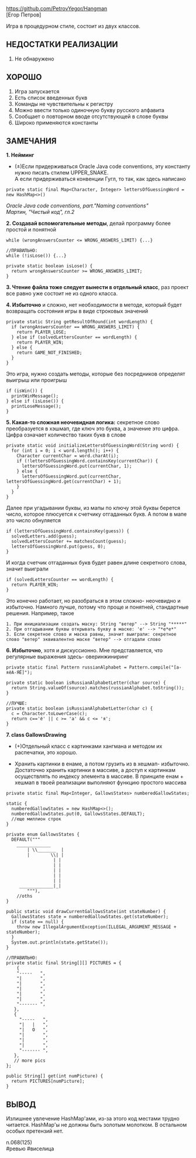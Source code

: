 https://github.com/PetrovYegor/Hangman  
[Егор Петров]

Игра в процедурном стиле, состоит из двух классов.

## НЕДОСТАТКИ РЕАЛИЗАЦИИ

1. Не обнаружено

## ХОРОШО

1. Игра запускается
2. Есть список введенных букв
3. Команды не чувствительны к регистру
4. Можно ввести только одиночную букву русского алфавита
5. Сообщает о повторном вводе отсутствующей в слове буквы
6. Широко применяются константы

## ЗАМЕЧАНИЯ

**1. Нейминг**

- (±)Если придерживаться Oracle Java code conventions, эту константу нужно писать стилем UPPER_SNAKE.  
А если придерживаться конвенции Гугл, то так, как здесь написано
```
private static final Map<Character, Integer> lettersOfGuessingWord = new HashMap<>()
```

*Oracle Java code conventions, part."Naming conventions"*  
*Мартин, "Чистый код", гл.2*  

**2. Создавай вспомогательные методы**, делай программу более простой и понятной
```
while (wrongAnswersCounter <= WRONG_ANSWERS_LIMIT) {...}

//ПРАВИЛЬНО:
while (!isLose()) {...}

private static boolean isLose() {
  return wrongAnswersCounter >= WRONG_ANSWERS_LIMIT;
}
```

**3. Чтение файла тоже следует вынести в отдельный класс**, раз проект все равно уже состоит не из одного класса.

**4. Избыточно** и сложно, нет необходимости в методе, который будет возвращать состояния игры в виде строковых значений
```
private static String getResultOfRound(int wordLength) {
  if (wrongAnswersCounter == WRONG_ANSWERS_LIMIT) {
    return PLAYER_LOSE;
  } else if (solvedLettersCounter == wordLength) {
    return PLAYER_WIN;
  } else {
    return GAME_NOT_FINISHED;
  }
}
```

Это игра, нужно создать методы, которые без посредников определят выигрыш или проигрыш
```
if (isWin()) {
  printWinMessage();  
} else if (isLose()) {
  printLoseMessage(); 
}
```

**5. Какая-то сложная неочевидная логика:** секретное слово преобразуется в хэшмап, где ключ это буква, а значение это цифра. Цифра означает количество таких букв в слове
```
private static void initializeLettersOfGuessingWord(String word) {
  for (int i = 0; i < word.length(); i++) {
    Character currentChar = word.charAt(i);
    if (!lettersOfGuessingWord.containsKey(currentChar)) {
      lettersOfGuessingWord.put(currentChar, 1);
    } else {
      lettersOfGuessingWord.put(currentChar, lettersOfGuessingWord.get(currentChar) + 1);
    }
  }
}
```

Далее при угадывании буквы, из мапы по ключу этой буквы берется число, которое плюсуется к счетчику отгаданных букв. А потом в мапе это число обнуляется
```
if (lettersOfGuessingWord.containsKey(guess)) {
  solvedLetters.add(guess);
  solvedLettersCounter += matchesCount(guess);
  lettersOfGuessingWord.put(guess, 0);
}
```

И когда счетчик отгаданных букв будет равен длине секретного слова, значит выиграли
```
if (solvedLettersCounter == wordLength) {
  return PLAYER_WIN;
}
```

Это конечно работает, но разобраться в этом сложно- неочевидно и избыточно.
Намного лучше, потому что проще и понятней, стандартные решения. Например, такое
```
1. При инициализации создать маску: String "ветер" --> String "*****"
2. При отгадывании буквы открывать букву в маске: 'е' --> "*е*е*"
3. Если секретное слово и маска равны, значит выиграли: секретное слово "ветер" эквивалентно маске "ветер" --> отгадали слово
```

**6. Избыточно**, хотя и дискуссионно. Мне представляется, что регулярные выражения здесь- оверинжиниринг
```
private static final Pattern russianAlphabet = Pattern.compile("[а-яёА-ЯЁ]");

private static boolean isRussianAlphabetLetter(char source) {
  return String.valueOf(source).matches(russianAlphabet.toString());
}

//ЛУЧШЕ:
private static boolean isRussianAlphabetLetter(char c) {
  c = Character.toLowerCase(c);
  return c=='ё' || c >= 'а' && c <= 'я';
}
```

**7. class GallowsDrawing**

+ (+)Отдельный класс с картинками хангмана и методом их распечатки, это хорошо.

- Хранить картинки в енаме, а потом грузить из в хешмап- избыточно. Достаточно хранить картинки в массиве, а доступ к картинкам осуществлять по индексу элемента в массиве. 
В принципе енам + хешмап в твоей реализации выполняют функцию простого массива
```
private static final Map<Integer, GallowsStates> numberedGallowStates;

static {
  numberedGallowStates = new HashMap<>();
  numberedGallowStates.put(0, GallowsStates.DEFAULT);
  //еще миллион строк
}

private enum GallowsStates {
  DEFAULT("""
    _____________
        | \\_______  |
        |        \\| |
                  | |
                  | |
                  | |
                  | |
                  | |
     _____________|_|
        """),
    //oths
}        

public static void drawCurrentGallowsState(int stateNumber) {
  GallowsStates state = numberedGallowStates.get(stateNumber);
  if (state == null) {
    throw new IllegalArgumentException(ILLEGAL_ARGUMENT_MESSAGE + stateNumber);
  }
  System.out.println(state.getState());
}

//ПРАВИЛЬНО:
private static final String[][] PICTURES = {
    {
    "-----   ",
    "|       ",
    "|       ",
    "|       ",
    "|       ",
    "|       ",
    "------- ",
   },
   {
     "-----   ",
     "|   |   ",
     "|   O   ",
     "|       ",
     "|       ",
     "|       ",
     "------- ",
   },
   // more pics
};

public String[] get(int numPicture) {  
  return PICTURES[numPicture]; 
}
```

## ВЫВОД

Излишнее увлечение HashMap'ами, из-за этого код местами трудно читается. HashMap'ы не должны быть золотым молотком.  В остальном особых претензий нет.

n.068(125)  
#ревью #виселица    